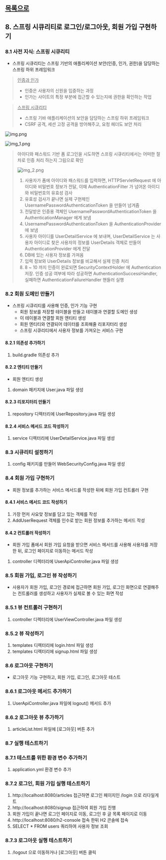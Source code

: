 ## [목록으로](README.md)

## 8. 스프링 시큐리티로 로그인/로그아웃, 회원 가입 구현하기

### 8.1 사전 지식: 스프링 시큐리티

* 스프링 시큐리티는 스프링 기반의 애플리케이션 보안(인증, 인가, 권한)을 담당하는 스프링 하위 프레임워크

> <u>인증과 인가</u>
> * 인증은 사용자의 신원을 입증하는 과정
> * 인가는 사이트의 특정 부분에 접근할 수 있는지에 권한을 확인하는 작업

> <u>스프링 시큐리티</u>
> * 스프링 기바 애플리케이션의 보안을 담당하는 스프링 하위 프레임워크
> * CSRF 공격, 세션 고정 공격을 방어해주고, 요청 헤더도 보안 처리

![img.png](img.png)

![img_1.png](img_1.png)

> 아이디와 패스워드 기반 폼 로그인을 시도하면 스프링 시큐리티에서는 어떠한 절차로 인증 처리 하는지 그림으로 확인
> 
> ![img_2.png](img_2.png)
> 
> 1. 사용자가 폼에 아이디와 패스워드를 입력하면, HTTPServletRequest 에 아이디와 비밀번호 정보가 전달, 이때  AuthenticationFilter 가 넘어온 아이디와 비밀번호의 유효성 검사
> 2. 유효성 검사가 끝나면 실제 구현체인 UsernamePasswordAuthenticationToken 을 만들어 넘겨줌
> 3. 전달받은 인증용 객체인 UsernamePasswordAuthenticationToken 을 AuthenticationManager 에게 보냄
> 4. UsernamePasswordAuthenticationToken 을 AuthenticationProvider 에 보냄
> 5. 사용자 아이디를 UserDetailService 에 보내며, UserDetailService 는 사용자 아이디로 찾은 사용자의 정보를 UserDetails 객체로 만들어 AuthenticationProvider 에게 전달
> 6. DB에 있는 사용자 정보를 가져옴
> 7. 입력 정보와 UserDetails 정보를 비교해서 실제 인증 처리
> 8. 8 ~ 10 까지 인증이 완료되면 SecurityContextHolder 에 Authentication 저장. 인증 성공 여부에 따라 성공하면 AuthenticationSuccessHandler, 실패하면 AuthenticationFailureHandler 핸들러 실행

### 8.2 회원 도메인 만들기

* 스프링 시큐리티를 사용해 인증, 인가 기능 구현
  * 회원 정보를 저장할 테이블을 만들고 테이블과 연결할 도메인 생성
  * 이 테이블과 연결할 회원 엔티티 생성
  * 회원 엔티티와 연결되어 데이터를 조회해줄 리포지터리 생성
  * 스프링 시큐리티에서 사용자 정보를 가져오는 서비스 구현
  
#### 8.2.1 의존성 추가하기

1. build.gradle 의존성 추가

#### 8.2.2 엔티티 만들기

* 회원 엔티티 생성

1. domain 패키지에 User.java 파일 생성

#### 8.2.3 리포지터리 만들기

1. repository 디렉터리에 UserRepository.java 파일 생성

#### 8.2.4 서비스 메서드 코드 작성하기

1. service 디렉터리에 UserDetailService.java 파일 생성

### 8.3 시큐리티 설정하기

1. config 패키지를 만들어 WebSecurityConfig.java 파일 생성

### 8.4 회원 가입 구현하기

* 회원 정보를 추가하는 서비스 메서드를 작성한 뒤에 회원 가입 컨트롤러 구현

#### 8.4.1 서비스 메서드 코드 작성하기

1. 가장 먼저 사요앚 정보를 담고 있는 객체를 작성
2. AddUserRequest 객체를 인수로 받는 회원 정보를 추가하는 메서드 작성

#### 8.4.2 컨트롤러 작성하기

* 회원 가입 폼에서 회원 가입 요청을 받으면 서비스 메서드를 사용해 사용자를 저장한 뒤, 로그인 페이지로 이동하는 메서드 작성

1. controller 디렉터리에 UserApiController.java 파일 생성

### 8.5 회원 가입, 로그인 뷰 작성하기

* 사용자가 회원 가입, 로그인 경로에 접근하면 회원 가입, 로그인 화면으로 연결해주는 컨트롤러를 생성하고 사용자가 실제로 볼 수 있는 화면 작성

### 8.5.1 뷰 컨트롤러 구현하기

1. controller 디렉터리에 UserViewController.java 파일 생성

### 8.5.2 뷰 작성하기

1. templates 디렉터리에 login.html 파일 생성
2. templates 디렉터리에 signup.html 파일 생성

### 8.6 로그아웃 구현하기

* 로그아웃 기능 구현하고, 회원 가입, 로그인, 로그아웃 테스트

### 8.6.1 로그아웃 메서드 추가하기

1. UserApiController.java 파일에 logout() 메서드 추가

### 8.6.2 로그아웃 뷰 추가하기

1. articleList.html 파일에 [로그아웃] 버튼 추가

### 8.7 실행 테스트하기

### 8.7.1 테스트를 위한 환경 변수 추가하기

1. application.yml 환경 변수 추가

### 8.7.2 로그인, 회원 가입 실행 테스트하기

1. http://localhost:8080/articles 접근하면 로그인 페이지인 /login 으로 리다일게트
2. http://localhost:8080/signup 접근하여 회원 가입 진행
3. 회원 가입이 끝나면 로그인 페이지로 이동, 로그인 후 글 목록 페이지로 이동
4. http://localhost:8080/h2-console 접속 한뒤 H2 콘솔에 접속
5. SELECT * FROM users 쿼리하여 사용자 정보 조회

### 8.7.3 로그아웃 실행 테스트하기

1. /logout 으로 이동하거나 [로그아웃] 버튼 클릭